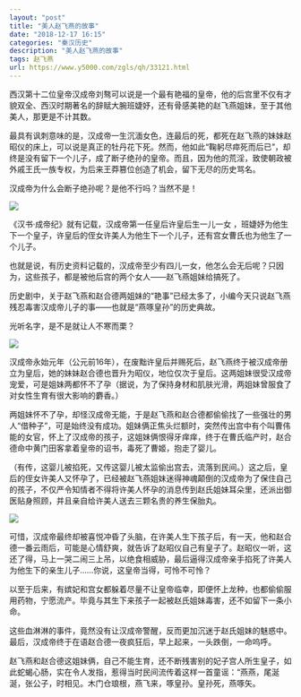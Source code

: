 ```yaml
---
layout: "post"
title: "美人赵飞燕的故事"
date: "2018-12-17 16:15"
categories: "秦汉历史"
description: "美人赵飞燕的故事"
tags: 赵飞燕
url: https://www.y5000.com/zgls/qh/33121.html
---
```






西汉第十二位皇帝汉成帝刘骜可以说是一个最有艳福的皇帝，他的后宫里不仅有才貌双全、西汉时期著名的辞赋大腕班婕妤，还有骨感美艳的赵飞燕姐妹，至于其他美人，那更是不计其数。

最具有讽刺意味的是，汉成帝一生沉湎女色，连最后的死，都死在赵飞燕的妹妹赵昭仪的床上，可以说是真正的牡丹花下死。然而，他如此“鞠躬尽瘁死而后已”，却终是没有留下一个儿子，成了断子绝孙的皇帝。而且，因为他的荒淫，致使朝政被外戚王氏一族专权，为后来王莽篡位创造了机会，留下无尽的历史骂名。

汉成帝为什么会断子绝孙呢？是他不行吗？当然不是！

![](https://img.y5000.com/uploads/allimg/180914/14-1P914152459B1.jpg)

《汉书·成帝纪》就有记载，汉成帝第一任皇后许皇后生一儿一女 ，班婕妤为他生下一个皇子，许皇后的侄女许美人为他生下一个儿子，还有宫女曹氏也为他生了一个儿子。

也就是说，有历史资料记载的，汉成帝至少有四儿一女，他怎么会无后呢？只因为，这些孩子，都是被他后宫的两个女人——赵飞燕姐妹给搞死了。

历史剧中，关于赵飞燕和赵合德两姐妹的“艳事”已经太多了，小编今天只说赵飞燕残忍毒害汉成帝儿子的事——也就是“燕啄皇孙”的历史典故。

光听名字，是不是就让人不寒而栗？

![](https://img.y5000.com/uploads/allimg/180914/14-1P914152515410.jpg)

汉成帝永始元年（公元前16年），在废黜许皇后并赐死后，赵飞燕终于被汉成帝册立为皇后，她的妹妹赵合德也晋升为昭仪，地位仅次于皇后。这两姐妹很受汉成帝宠爱，可是姐妹两都怀不了孕（据说，为了保持身材和肌肤光滑，两姐妹曾服食了对女性生育有很大影响的麝香。）

两姐妹怀不了孕，却怪汉成帝无能，于是赵飞燕和赵合德都偷偷找了一些强壮的男人“借种子”，可是始终没有成功。姐妹俩正焦头烂额时，突然传出宫中有个叫曹伟能的女官，怀上了汉成帝的孩子，这姐妹俩恨得牙痒痒，终于在曹氏临产时，赵合德命中黄门田客拿着皇帝的诏书，毒死了曹姬，抱走了婴儿。

（有传，这婴儿被掐死，又传这婴儿被太监偷出宫去，流落到民间。）这之后，皇后的侄女许美人又怀孕了，已经被赵飞燕姐妹迷得神魂颠倒的汉成帝为了保住自己的孩子，不仅严令知情者不得将许美人怀孕的消息传到赵氏姐妹耳朵里，还派出御医贴身照顾，并且亲自给许美人送去三颗名贵的养生保胎丸。

![](https://img.y5000.com/uploads/allimg/180914/14-1P914152530I4.jpg)

可惜，汉成帝最终却被喜悦冲昏了头脑，在许美人生下孩子后，有一天，他和赵合德一番云雨后，可能是心情舒爽，就告诉了赵昭仪自己有皇子了。赵昭仪一听，这还了得，马上一哭二闹三上吊，以绝食相威胁，最后逼得汉成帝亲手掐死了许美人为他生下的亲生儿子……你说，这皇帝当得，可怜不可怜？

以至于后来，有嫔妃和宫女都躲着尽量不让皇帝临幸，即便怀上龙种，也都偷偷服用药物，宁愿流产。毕竟与其生下来孩子一起被赵氏姐妹毒害，还不如留下一条小命。

这些血淋淋的事件，竟然没有让汉成帝警醒，反而更加沉迷于赵氏姐妹的魅惑中。最后，汉成帝终于在语赵合德一夜疯狂后，早上起来，一头跌倒，一命呜呼。

赵飞燕和赵合德这姐妹俩，自己不能生育，还不断残害别的妃子宫人所生皇子，如此蛇蝎心肠，实在令人发指，惹得当时民间流传着这样一首童谣：“燕燕，尾涎涎，张公子，时相见。木门仓琅根，燕飞来，啄皇孙。皇孙死，燕啄矢。
